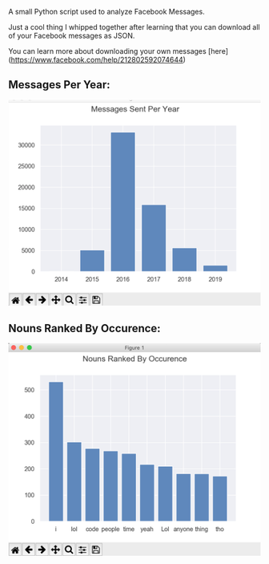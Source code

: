 A small Python script used to analyze Facebook Messages.

Just a cool thing I whipped together after learning that you can download all of your Facebook messages as JSON.

You can learn more about downloading your own messages [here] (https://www.facebook.com/help/212802592074644)

## Messages Per Year:
![alt text]( https://github.com/derekli-NJ/MessengerProject/blob/master/graph_examples/MessagesPerYear.png "Messages Per Year")

## Nouns Ranked By Occurence:
![alt text](https://github.com/derekli-NJ/MessengerProject/blob/master/graph_examples/NounsRankedByOccurence.png "Nouns Ranked By Occurence")

